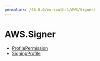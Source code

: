 ```yaml
---
permalink: /48.0.0/eu-south-1/AWS/Signer/
---
```


# AWS.Signer



* [ProfilePermission](ProfilePermission.md)
* [SigningProfile](SigningProfile.md)